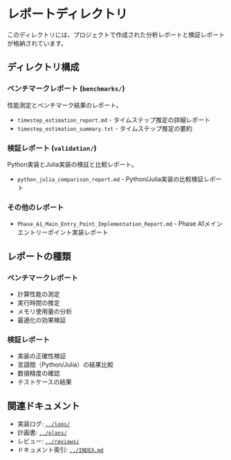 # レポートディレクトリ

このディレクトリには、プロジェクトで作成された分析レポートと検証レポートが格納されています。

## ディレクトリ構成

### ベンチマークレポート (`benchmarks/`)

性能測定とベンチマーク結果のレポート。

- `timestep_estimation_report.md` - タイムステップ推定の詳細レポート
- `timestep_estimation_summary.txt` - タイムステップ推定の要約

### 検証レポート (`validation/`)

Python実装とJulia実装の検証と比較レポート。

- `python_julia_comparison_report.md` - Python/Julia実装の比較検証レポート

### その他のレポート

- `Phase_A1_Main_Entry_Point_Implementation_Report.md` - Phase A1メインエントリーポイント実装レポート

## レポートの種類

### ベンチマークレポート
- 計算性能の測定
- 実行時間の推定
- メモリ使用量の分析
- 最適化の効果検証

### 検証レポート
- 実装の正確性検証
- 言語間（Python/Julia）の結果比較
- 数値精度の確認
- テストケースの結果

## 関連ドキュメント

- 実装ログ: [`../logs/`](../logs/)
- 計画書: [`../plans/`](../plans/)
- レビュー: [`../reviews/`](../reviews/)
- ドキュメント索引: [`../INDEX.md`](../INDEX.md)
